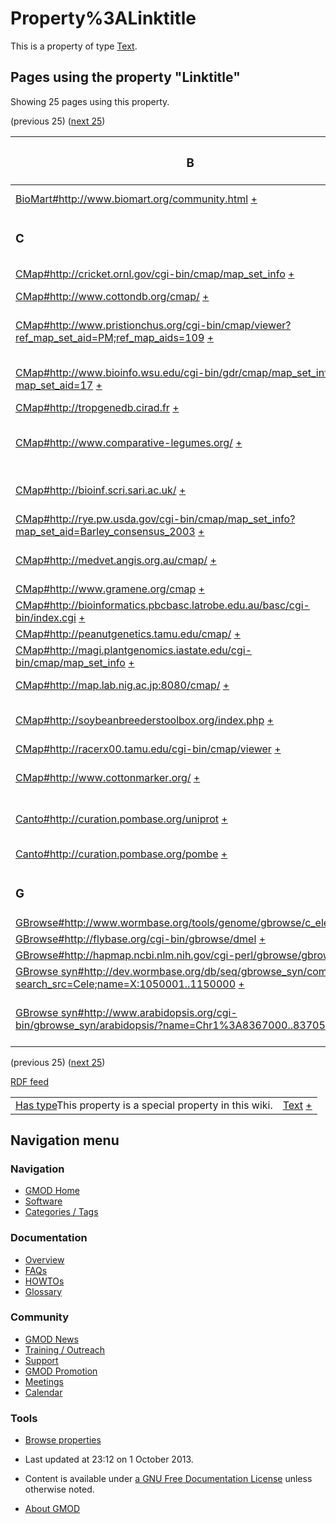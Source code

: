 



<span id="top"></span>




# <span dir="auto">Property%3ALinktitle</span>









This is a property of type
[Text](Special%3ATypes/Text "Special%3ATypes/Text").

  
<span id="SMWResults"></span>



## Pages using the property "Linktitle"

Showing 25 pages using this property.

(previous 25) ([next
25](http://gmod.org/mediawiki/index.php?title=Property%3ALinktitle&from=GBrowse+syn#SMWResults#SMWResults "Property%3ALinktitle"))

<table style="width: 100%; ">
<colgroup>
<col style="width: 50%" />
<col style="width: 50%" />
</colgroup>
<thead>
<tr class="header">
<th class="smwpropname"><h3 id="b">B</h3></th>
<th></th>
</tr>
</thead>
<tbody>
<tr class="odd">
<td class="smwpropname"><a
href="BioMart#http:.2F.2Fwww.biomart.org.2Fcommunity.html"
title="BioMart">BioMart#http://www.biomart.org/community.html</a> <span
class="smwbrowse"><a
href="Special%3ABrowse/BioMart-23http%3A-2F-2Fwww.biomart.org-2Fcommunity.html"
title="Special%3ABrowse/BioMart-23http%3A-2F-2Fwww.biomart.org-2Fcommunity.html">+</a></span></td>
<td class="smwprops">BioMart user community  <span class="smwsearch"><a
href="Special%3ASearchByProperty/Linktitle/BioMart-20user-20community"
title="Special%3ASearchByProperty/Linktitle/BioMart-20user-20community">+</a></span></td>
</tr>
<tr class="even">
<td class="smwpropname"><h3 id="c">C</h3></td>
<td></td>
</tr>
<tr class="odd">
<td class="smwpropname"><a
href="CMap.1#http:.2F.2Fcricket.ornl.gov.2Fcgi-bin.2Fcmap.2Fmap_set_info"
title="CMap">CMap#http://cricket.ornl.gov/cgi-bin/cmap/map_set_info</a> <span
class="smwbrowse"><a
href="Special%3ABrowse/CMap-23http%3A-2F-2Fcricket.ornl.gov-2Fcgi-2Dbin-2Fcmap-2Fmap_set_info"
title="Special%3ABrowse/CMap-23http:-2F-2Fcricket.ornl.gov-2Fcgi-2Dbin-2Fcmap-2Fmap set info">+</a></span></td>
<td class="smwprops">Populus at Oak Ridge  <span class="smwsearch"><a
href="Special%3ASearchByProperty/Linktitle/Populus-20at-20Oak-20Ridge"
title="Special%3ASearchByProperty/Linktitle/Populus-20at-20Oak-20Ridge">+</a></span></td>
</tr>
<tr class="even">
<td class="smwpropname"><a
href="CMap.1#http:.2F.2Fwww.cottondb.org.2Fcmap.2F"
title="CMap">CMap#http://www.cottondb.org/cmap/</a> <span
class="smwbrowse"><a
href="Special%3ABrowse/CMap-23http%3A-2F-2Fwww.cottondb.org-2Fcmap-2F"
title="Special%3ABrowse/CMap-23http%3A-2F-2Fwww.cottondb.org-2Fcmap-2F">+</a></span></td>
<td class="smwprops">CottonDB  <span class="smwsearch"><a
href="Special%3ASearchByProperty/Linktitle/CottonDB"
title="Special%3ASearchByProperty/Linktitle/CottonDB">+</a></span></td>
</tr>
<tr class="odd">
<td class="smwpropname"><a
href="CMap.1#http:.2F.2Fwww.pristionchus.org.2Fcgi-bin.2Fcmap.2Fviewer.3Fref_map_set_aid.3DPM.3Bref_map_aids.3D109"
title="CMap">CMap#http://www.pristionchus.org/cgi-bin/cmap/viewer?ref_map_set_aid=PM;ref_map_aids=109</a> <span
class="smwbrowse"><a
href="Special%3ABrowse/CMap-23http%3A-2F-2Fwww.pristionchus.org-2Fcgi-2Dbin-2Fcmap-2Fviewer-3Fref_map_set_aid=PM;ref_map_aids=109"
title="Special%3ABrowse/CMap-23http:-2F-2Fwww.pristionchus.org-2Fcgi-2Dbin-2Fcmap-2Fviewer-3Fref map set aid=PM;ref map aids=109">+</a></span></td>
<td class="smwprops">Pristionchus pacificus Physical Map  <span
class="smwsearch"><a
href="Special%3ASearchByProperty/Linktitle/Pristionchus-20pacificus-20Physical-20Map"
title="Special%3ASearchByProperty/Linktitle/Pristionchus-20pacificus-20Physical-20Map">+</a></span></td>
</tr>
<tr class="even">
<td class="smwpropname"><a
href="CMap.1#http:.2F.2Fwww.bioinfo.wsu.edu.2Fcgi-bin.2Fgdr.2Fcmap.2Fmap_set_info.3Fmap_set_aid.3D17"
title="CMap">CMap#http://www.bioinfo.wsu.edu/cgi-bin/gdr/cmap/map_set_info?map_set_aid=17</a> <span
class="smwbrowse"><a
href="Special%3ABrowse/CMap-23http%3A-2F-2Fwww.bioinfo.wsu.edu-2Fcgi-2Dbin-2Fgdr-2Fcmap-2Fmap_set_info-3Fmap_set_aid=17"
title="Special%3ABrowse/CMap-23http:-2F-2Fwww.bioinfo.wsu.edu-2Fcgi-2Dbin-2Fgdr-2Fcmap-2Fmap set info-3Fmap set aid=17">+</a></span></td>
<td class="smwprops">Genome Database for Rosaceae  <span
class="smwsearch"><a
href="Special%3ASearchByProperty/Linktitle/Genome-20Database-20for-20Rosaceae"
title="Special%3ASearchByProperty/Linktitle/Genome-20Database-20for-20Rosaceae">+</a></span></td>
</tr>
<tr class="odd">
<td class="smwpropname"><a href="CMap.1#http:.2F.2Ftropgenedb.cirad.fr"
title="CMap">CMap#http://tropgenedb.cirad.fr</a> <span
class="smwbrowse"><a
href="Special%3ABrowse/CMap-23http%3A-2F-2Ftropgenedb.cirad.fr"
title="Special%3ABrowse/CMap-23http%3A-2F-2Ftropgenedb.cirad.fr">+</a></span></td>
<td class="smwprops">TropGene  <span class="smwsearch"><a
href="Special%3ASearchByProperty/Linktitle/TropGene"
title="Special%3ASearchByProperty/Linktitle/TropGene">+</a></span></td>
</tr>
<tr class="even">
<td class="smwpropname"><a
href="CMap.1#http:.2F.2Fwww.comparative-legumes.org.2F"
title="CMap">CMap#http://www.comparative-legumes.org/</a> <span
class="smwbrowse"><a
href="Special%3ABrowse/CMap-23http%3A-2F-2Fwww.comparative-2Dlegumes.org-2F"
title="Special%3ABrowse/CMap-23http%3A-2F-2Fwww.comparative-2Dlegumes.org-2F">+</a></span></td>
<td class="smwprops">NCGR's Legume Information System  <span
class="smwsearch"><a
href="Special%3ASearchByProperty/Linktitle/NCGR&#39;s-20Legume-20Information-20System"
title="Special%3ASearchByProperty/Linktitle/NCGR&#39;s-20Legume-20Information-20System">+</a></span></td>
</tr>
<tr class="odd">
<td class="smwpropname"><a
href="CMap.1#http:.2F.2Fbioinf.scri.sari.ac.uk.2F"
title="CMap">CMap#http://bioinf.scri.sari.ac.uk/</a> <span
class="smwbrowse"><a
href="Special%3ABrowse/CMap-23http%3A-2F-2Fbioinf.scri.sari.ac.uk-2F"
title="Special%3ABrowse/CMap-23http%3A-2F-2Fbioinf.scri.sari.ac.uk-2F">+</a></span></td>
<td class="smwprops">SCRI Plant Bioinformatics Group  <span
class="smwsearch"><a
href="Special%3ASearchByProperty/Linktitle/SCRI-20Plant-20Bioinformatics-20Group"
title="Special%3ASearchByProperty/Linktitle/SCRI-20Plant-20Bioinformatics-20Group">+</a></span></td>
</tr>
<tr class="even">
<td class="smwpropname"><a
href="CMap.1#http:.2F.2Frye.pw.usda.gov.2Fcgi-bin.2Fcmap.2Fmap_set_info.3Fmap_set_aid.3DBarley_consensus_2003"
title="CMap">CMap#http://rye.pw.usda.gov/cgi-bin/cmap/map_set_info?map_set_aid=Barley_consensus_2003</a> <span
class="smwbrowse"><a
href="Special%3ABrowse/CMap-23http%3A-2F-2Frye.pw.usda.gov-2Fcgi-2Dbin-2Fcmap-2Fmap_set_info-3Fmap_set_aid=Barley_consensus_2003"
title="Special%3ABrowse/CMap-23http:-2F-2Frye.pw.usda.gov-2Fcgi-2Dbin-2Fcmap-2Fmap set info-3Fmap set aid=Barley consensus 2003">+</a></span></td>
<td class="smwprops">GrainGenes  <span class="smwsearch"><a
href="Special%3ASearchByProperty/Linktitle/GrainGenes"
title="Special%3ASearchByProperty/Linktitle/GrainGenes">+</a></span></td>
</tr>
<tr class="odd">
<td class="smwpropname"><a
href="CMap.1#http:.2F.2Fmedvet.angis.org.au.2Fcmap.2F"
title="CMap">CMap#http://medvet.angis.org.au/cmap/</a> <span
class="smwbrowse"><a
href="Special%3ABrowse/CMap-23http%3A-2F-2Fmedvet.angis.org.au-2Fcmap-2F"
title="Special%3ABrowse/CMap-23http%3A-2F-2Fmedvet.angis.org.au-2Fcmap-2F">+</a></span></td>
<td class="smwprops">Comparitive Location Database  <span
class="smwsearch"><a
href="Special%3ASearchByProperty/Linktitle/Comparitive-20Location-20Database"
title="Special%3ASearchByProperty/Linktitle/Comparitive-20Location-20Database">+</a></span></td>
</tr>
<tr class="even">
<td class="smwpropname"><a
href="CMap.1#http:.2F.2Fwww.gramene.org.2Fcmap"
title="CMap">CMap#http://www.gramene.org/cmap</a> <span
class="smwbrowse"><a
href="Special%3ABrowse/CMap-23http%3A-2F-2Fwww.gramene.org-2Fcmap"
title="Special%3ABrowse/CMap-23http%3A-2F-2Fwww.gramene.org-2Fcmap">+</a></span></td>
<td class="smwprops">Gramene  <span class="smwsearch"><a
href="Special%3ASearchByProperty/Linktitle/Gramene"
title="Special%3ASearchByProperty/Linktitle/Gramene">+</a></span></td>
</tr>
<tr class="odd">
<td class="smwpropname"><a
href="CMap.1#http:.2F.2Fbioinformatics.pbcbasc.latrobe.edu.au.2Fbasc.2Fcgi-bin.2Findex.cgi"
title="CMap">CMap#http://bioinformatics.pbcbasc.latrobe.edu.au/basc/cgi-bin/index.cgi</a> <span
class="smwbrowse"><a
href="Special%3ABrowse/CMap-23http%3A-2F-2Fbioinformatics.pbcbasc.latrobe.edu.au-2Fbasc-2Fcgi-2Dbin-2Findex.cgi"
title="Special%3ABrowse/CMap-23http%3A-2F-2Fbioinformatics.pbcbasc.latrobe.edu.au-2Fbasc-2Fcgi-2Dbin-2Findex.cgi">+</a></span></td>
<td class="smwprops">BASC  <span class="smwsearch"><a
href="Special%3ASearchByProperty/Linktitle/BASC"
title="Special%3ASearchByProperty/Linktitle/BASC">+</a></span></td>
</tr>
<tr class="even">
<td class="smwpropname"><a
href="CMap.1#http:.2F.2Fpeanutgenetics.tamu.edu.2Fcmap.2F"
title="CMap">CMap#http://peanutgenetics.tamu.edu/cmap/</a> <span
class="smwbrowse"><a
href="Special%3ABrowse/CMap-23http%3A-2F-2Fpeanutgenetics.tamu.edu-2Fcmap-2F"
title="Special%3ABrowse/CMap-23http%3A-2F-2Fpeanutgenetics.tamu.edu-2Fcmap-2F">+</a></span></td>
<td class="smwprops">PeanutMap  <span class="smwsearch"><a
href="Special%3ASearchByProperty/Linktitle/PeanutMap"
title="Special%3ASearchByProperty/Linktitle/PeanutMap">+</a></span></td>
</tr>
<tr class="odd">
<td class="smwpropname"><a
href="CMap.1#http:.2F.2Fmagi.plantgenomics.iastate.edu.2Fcgi-bin.2Fcmap.2Fmap_set_info"
title="CMap">CMap#http://magi.plantgenomics.iastate.edu/cgi-bin/cmap/map_set_info</a> <span
class="smwbrowse"><a
href="Special%3ABrowse/CMap-23http%3A-2F-2Fmagi.plantgenomics.iastate.edu-2Fcgi-2Dbin-2Fcmap-2Fmap_set_info"
title="Special%3ABrowse/CMap-23http:-2F-2Fmagi.plantgenomics.iastate.edu-2Fcgi-2Dbin-2Fcmap-2Fmap set info">+</a></span></td>
<td class="smwprops">MAGI  <span class="smwsearch"><a
href="Special%3ASearchByProperty/Linktitle/MAGI"
title="Special%3ASearchByProperty/Linktitle/MAGI">+</a></span></td>
</tr>
<tr class="even">
<td class="smwpropname"><a
href="CMap.1#http:.2F.2Fmap.lab.nig.ac.jp:8080.2Fcmap.2F"
title="CMap">CMap#http://map.lab.nig.ac.jp:8080/cmap/</a> <span
class="smwbrowse"><a
href="Special%3ABrowse/CMap-23http%3A-2F-2Fmap.lab.nig.ac.jp%3A8080-2Fcmap-2F"
title="Special%3ABrowse/CMap-23http%3A-2F-2Fmap.lab.nig.ac.jp%3A8080-2Fcmap-2F">+</a></span></td>
<td class="smwprops">Composite Wheat Map  <span class="smwsearch"><a
href="Special%3ASearchByProperty/Linktitle/Composite-20Wheat-20Map"
title="Special%3ASearchByProperty/Linktitle/Composite-20Wheat-20Map">+</a></span></td>
</tr>
<tr class="odd">
<td class="smwpropname"><a
href="CMap.1#http:.2F.2Fsoybeanbreederstoolbox.org.2Findex.php"
title="CMap">CMap#http://soybeanbreederstoolbox.org/index.php</a> <span
class="smwbrowse"><a
href="Special%3ABrowse/CMap-23http%3A-2F-2Fsoybeanbreederstoolbox.org-2Findex.php"
title="Special%3ABrowse/CMap-23http%3A-2F-2Fsoybeanbreederstoolbox.org-2Findex.php">+</a></span></td>
<td class="smwprops">Soybean Breeders Toolbox  <span
class="smwsearch"><a
href="Special%3ASearchByProperty/Linktitle/Soybean-20Breeders-20Toolbox"
title="Special%3ASearchByProperty/Linktitle/Soybean-20Breeders-20Toolbox">+</a></span></td>
</tr>
<tr class="even">
<td class="smwpropname"><a
href="CMap.1#http:.2F.2Fracerx00.tamu.edu.2Fcgi-bin.2Fcmap.2Fviewer"
title="CMap">CMap#http://racerx00.tamu.edu/cgi-bin/cmap/viewer</a> <span
class="smwbrowse"><a
href="Special%3ABrowse/CMap-23http%3A-2F-2Fracerx00.tamu.edu-2Fcgi-2Dbin-2Fcmap-2Fviewer"
title="Special%3ABrowse/CMap-23http%3A-2F-2Fracerx00.tamu.edu-2Fcgi-2Dbin-2Fcmap-2Fviewer">+</a></span></td>
<td class="smwprops">BeeBase  <span class="smwsearch"><a
href="Special%3ASearchByProperty/Linktitle/BeeBase"
title="Special%3ASearchByProperty/Linktitle/BeeBase">+</a></span></td>
</tr>
<tr class="odd">
<td class="smwpropname"><a
href="CMap.1#http:.2F.2Fwww.cottonmarker.org.2F"
title="CMap">CMap#http://www.cottonmarker.org/</a> <span
class="smwbrowse"><a
href="Special%3ABrowse/CMap-23http%3A-2F-2Fwww.cottonmarker.org-2F"
title="Special%3ABrowse/CMap-23http%3A-2F-2Fwww.cottonmarker.org-2F">+</a></span></td>
<td class="smwprops">Cotton Marker Database  <span class="smwsearch"><a
href="Special%3ASearchByProperty/Linktitle/Cotton-20Marker-20Database"
title="Special%3ASearchByProperty/Linktitle/Cotton-20Marker-20Database">+</a></span></td>
</tr>
<tr class="even">
<td class="smwpropname"><a
href="Canto#http:.2F.2Fcuration.pombase.org.2Funiprot"
title="Canto">Canto#http://curation.pombase.org/uniprot</a> <span
class="smwbrowse"><a
href="Special%3ABrowse/Canto-23http%3A-2F-2Fcuration.pombase.org-2Funiprot"
title="Special%3ABrowse/Canto-23http%3A-2F-2Fcuration.pombase.org-2Funiprot">+</a></span></td>
<td class="smwprops">Generic Gene Ontology Canto  <span
class="smwsearch"><a
href="Special%3ASearchByProperty/Linktitle/Generic-20Gene-20Ontology-20Canto"
title="Special%3ASearchByProperty/Linktitle/Generic-20Gene-20Ontology-20Canto">+</a></span></td>
</tr>
<tr class="odd">
<td class="smwpropname"><a
href="Canto#http:.2F.2Fcuration.pombase.org.2Fpombe"
title="Canto">Canto#http://curation.pombase.org/pombe</a> <span
class="smwbrowse"><a
href="Special%3ABrowse/Canto-23http%3A-2F-2Fcuration.pombase.org-2Fpombe"
title="Special%3ABrowse/Canto-23http%3A-2F-2Fcuration.pombase.org-2Fpombe">+</a></span></td>
<td class="smwprops">PomBase Canto  <span class="smwsearch"><a
href="Special%3ASearchByProperty/Linktitle/PomBase-20Canto"
title="Special%3ASearchByProperty/Linktitle/PomBase-20Canto">+</a></span></td>
</tr>
<tr class="even">
<td class="smwpropname"><h3 id="g">G</h3></td>
<td></td>
</tr>
<tr class="odd">
<td class="smwpropname"><a
href="GBrowse.1#http:.2F.2Fwww.wormbase.org.2Ftools.2Fgenome.2Fgbrowse.2Fc_elegans.2F"
title="GBrowse">GBrowse#http://www.wormbase.org/tools/genome/gbrowse/c_elegans/</a> <span
class="smwbrowse"><a
href="Special%3ABrowse/GBrowse-23http%3A-2F-2Fwww.wormbase.org-2Ftools-2Fgenome-2Fgbrowse-2Fc_elegans-2F"
title="Special%3ABrowse/GBrowse-23http:-2F-2Fwww.wormbase.org-2Ftools-2Fgenome-2Fgbrowse-2Fc elegans-2F">+</a></span></td>
<td class="smwprops">WormBase  <span class="smwsearch"><a
href="Special%3ASearchByProperty/Linktitle/WormBase"
title="Special%3ASearchByProperty/Linktitle/WormBase">+</a></span></td>
</tr>
<tr class="even">
<td class="smwpropname"><a
href="GBrowse.1#http:.2F.2Fflybase.org.2Fcgi-bin.2Fgbrowse.2Fdmel"
title="GBrowse">GBrowse#http://flybase.org/cgi-bin/gbrowse/dmel</a> <span
class="smwbrowse"><a
href="Special%3ABrowse/GBrowse-23http%3A-2F-2Fflybase.org-2Fcgi-2Dbin-2Fgbrowse-2Fdmel"
title="Special%3ABrowse/GBrowse-23http%3A-2F-2Fflybase.org-2Fcgi-2Dbin-2Fgbrowse-2Fdmel">+</a></span></td>
<td class="smwprops">FlyBase  <span class="smwsearch"><a
href="Special%3ASearchByProperty/Linktitle/FlyBase"
title="Special%3ASearchByProperty/Linktitle/FlyBase">+</a></span></td>
</tr>
<tr class="odd">
<td class="smwpropname"><a
href="GBrowse.1#http:.2F.2Fhapmap.ncbi.nlm.nih.gov.2Fcgi-perl.2Fgbrowse.2Fgbrowse"
title="GBrowse">GBrowse#http://hapmap.ncbi.nlm.nih.gov/cgi-perl/gbrowse/gbrowse</a> <span
class="smwbrowse"><a
href="Special%3ABrowse/GBrowse-23http%3A-2F-2Fhapmap.ncbi.nlm.nih.gov-2Fcgi-2Dperl-2Fgbrowse-2Fgbrowse"
title="Special%3ABrowse/GBrowse-23http%3A-2F-2Fhapmap.ncbi.nlm.nih.gov-2Fcgi-2Dperl-2Fgbrowse-2Fgbrowse">+</a></span></td>
<td class="smwprops">HapMap  <span class="smwsearch"><a
href="Special%3ASearchByProperty/Linktitle/HapMap"
title="Special%3ASearchByProperty/Linktitle/HapMap">+</a></span></td>
</tr>
<tr class="even">
<td class="smwpropname"><a
href="GBrowse_syn.1#http:.2F.2Fdev.wormbase.org.2Fdb.2Fseq.2Fgbrowse_syn.2Fcompara.3Fsearch_src.3DCele.3Bname.3DX:1050001..1150000"
title="GBrowse syn">GBrowse
syn#http://dev.wormbase.org/db/seq/gbrowse_syn/compara?search_src=Cele;name=X:1050001..1150000</a> <span
class="smwbrowse"><a
href="Special%3ABrowse/GBrowse-20syn-23http%3A-2F-2Fdev.wormbase.org-2Fdb-2Fseq-2Fgbrowse_syn-2Fcompara-3Fsearch_src=Cele;name=X%3A1050001..1150000"
title="Special%3ABrowse/GBrowse-20syn-23http:-2F-2Fdev.wormbase.org-2Fdb-2Fseq-2Fgbrowse syn-2Fcompara-3Fsearch src=Cele;name=X:1050001..1150000">+</a></span></td>
<td class="smwprops">WormBase  <span class="smwsearch"><a
href="Special%3ASearchByProperty/Linktitle/WormBase"
title="Special%3ASearchByProperty/Linktitle/WormBase">+</a></span></td>
</tr>
<tr class="odd">
<td class="smwpropname"><a
href="GBrowse_syn.1#http:.2F.2Fwww.arabidopsis.org.2Fcgi-bin.2Fgbrowse_syn.2Farabidopsis.2F.3Fname.3DChr1.253A8367000..8370501"
title="GBrowse syn">GBrowse
syn#http://www.arabidopsis.org/cgi-bin/gbrowse_syn/arabidopsis/?name=Chr1%3A8367000..8370501</a> <span
class="smwbrowse"><a
href="Special%3ABrowse/GBrowse-20syn-23http%3A-2F-2Fwww.arabidopsis.org-2Fcgi-2Dbin-2Fgbrowse_syn-2Farabidopsis-2F-3Fname=Chr1-253A8367000..8370501"
title="Special%3ABrowse/GBrowse-20syn-23http:-2F-2Fwww.arabidopsis.org-2Fcgi-2Dbin-2Fgbrowse syn-2Farabidopsis-2F-3Fname=Chr1-253A8367000..8370501">+</a></span></td>
<td class="smwprops">The Arabidopsis Information Resource  <span
class="smwsearch"><a
href="Special%3ASearchByProperty/Linktitle/The-20Arabidopsis-20Information-20Resource"
title="Special%3ASearchByProperty/Linktitle/The-20Arabidopsis-20Information-20Resource">+</a></span></td>
</tr>
</tbody>
</table>

(previous 25) ([next
25](http://gmod.org/mediawiki/index.php?title=Property%3ALinktitle&from=GBrowse+syn#SMWResults#SMWResults "Property%3ALinktitle"))




</span><span class="smwrdflink"><span class="rdflink">[RDF
feed](http://gmod.org/wiki/Special:ExportRDF/Property%3ALinktitle "Special:ExportRDF/Property%3ALinktitle")</span></span>

|  |  |
|----|----|
| <span class="smw-highlighter" data-type="1" state="inline" data-title="Property"><span class="smwbuiltin">[Has type](Property%3AHas_type "Property:Has type")</span><span class="smwttcontent">This property is a special property in this wiki.</span></span> | [Text](Special%3ATypes/Text "Special%3ATypes/Text") <span class="smwsearch">[+](Special%3ASearchByProperty/Has-20type/Text "Special%3ASearchByProperty/Has-20type/Text")</span> |






## Navigation menu






### 





### Navigation



- <span id="n-GMOD-Home">[GMOD Home](Main_Page)</span>
- <span id="n-Software">[Software](GMOD_Components)</span>
- <span id="n-Categories-.2F-Tags">[Categories /
  Tags](Categories)</span>




### Documentation



- <span id="n-Overview">[Overview](Overview)</span>
- <span id="n-FAQs">[FAQs](Category%3AFAQ)</span>
- <span id="n-HOWTOs">[HOWTOs](Category%3AHOWTO)</span>
- <span id="n-Glossary">[Glossary](Glossary)</span>




### Community



- <span id="n-GMOD-News">[GMOD News](GMOD_News)</span>
- <span id="n-Training-.2F-Outreach">[Training /
  Outreach](Training_and_Outreach)</span>
- <span id="n-Support">[Support](Support)</span>
- <span id="n-GMOD-Promotion">[GMOD Promotion](GMOD_Promotion)</span>
- <span id="n-Meetings">[Meetings](Meetings)</span>
- <span id="n-Calendar">[Calendar](Calendar)</span>




### Tools

- <span id="t-smwbrowselink"><a href="Special%3ABrowse/Property%3ALinktitle" rel="smw-browse">Browse
  properties</a></span>



- <span id="footer-info-lastmod">Last updated at 23:12 on 1 October
  2013.</span>
<!-- - <span id="footer-info-viewcount">8,207 page views.</span> -->
- <span id="footer-info-copyright">Content is available under
  <a href="http://www.gnu.org/licenses/fdl-1.3.html" class="external"
  rel="nofollow">a GNU Free Documentation License</a> unless otherwise
  noted.</span>

<!-- -->

- <span id="footer-places-about">[About
  GMOD](GMOD%3AAbout "GMOD%3AAbout")</span>

<!-- -->




